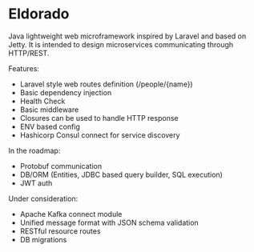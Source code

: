 # Eldorado
Java lightweight web microframework inspired by Laravel and based on Jetty. 
It is intended to design microservices communicating through HTTP/REST.

Features:
- Laravel style web routes definition (/people/{name})
- Basic dependency injection
- Health Check
- Basic middleware
- Closures can be used to handle HTTP response
- ENV based config
- Hashicorp Consul connect for service discovery

In the roadmap:
- Protobuf communication
- DB/ORM (Entities, JDBC based query builder, SQL execution)
- JWT auth

Under consideration:
- Apache Kafka connect module
- Unified message format with JSON schema validation
- RESTful resource routes
- DB migrations

